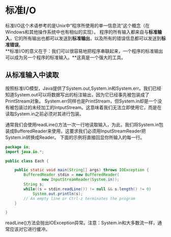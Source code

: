 # 标准I/O
标准I/O这个术语参考的是Unix中“程序所使用的单一信息流”这个概念（在Windows和其他操作系统中也有相似的实现）。
程序的所有输入都来自与**标准输入**，它的所有输出也都可以发送到**标准输出**，以及所有的错误信息都可以发送到**标准错误**。  
**标准I/O的意义在于：我们可以很容易地把程序串联起来，一个程序的标准输出可以成为另一个程序的标准输入。**这真是一个强大的工具。

## 从标准输入中读取
按照标准I/O模型，Java提供了System.out,System.in和System.err。我们已经知道System.out可以将数据写出的标注输出，因为它已经事先被包装成了PrintStream对象。
System.err同样也是PrintStream，但System.in却是一个没有被包装过的未经加工的IntputStream。这意味着我们无法立即使用它，而是在读取System.in之前必须对其进行包装。

通常我们会使用readLine()方法一次一行地读取输入，为此，我们将System.in包装成BufferedReader来使用，这要求我们必须用InputStreamReader把System.in转换成Reader。
下面的示例将直接回显你所输入的每一行。
```java
package io;
import java.io.*;

public class Each {

	public static void main(String[] args) throws IOException {
		BufferedReader stdin = new BufferedReader(
				new InputStreamReader(System.in));
        String s;
        while((s = stdin.readLine()) != null && s.length() != 0)
        	System.out.println(s);
        // An empty line or Ctrl-z terminates the program
	}

}
```
readLine()方法会抛出IOException异常。注意：System.in和大多数流一样，通常应该对它进行缓冲。